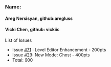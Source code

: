 ### Name: 
#### Areg Nersisyan, github:aregluss
#### Vicki Chen, github: vickiic

List of Issues
* Issue [#71](https://github.com/ucsb-cs56-projects/cs56-games-pacman/issues/71) : Level Editor Enhancement - 200pts
* Issue [#29](https://github.com/ucsb-cs56-projects/cs56-games-pacman/issues/29): New Mode: Ghost - 400pts
* Total: 600
